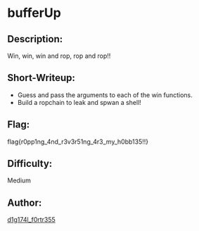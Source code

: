 # bufferUp

## Description:
Win, win, win and rop, rop and rop!!

## Short-Writeup:
- Guess and pass the arguments to each of the win functions.
- Build a ropchain to leak and spwan a shell! 

## Flag:
flag{r0pp1ng_4nd_r3v3r51ng_4r3_my_h0bb135!!}

## Difficulty:
Medium

## Author:
[d1g174l_f0rtr355](https://twitter.com/BhaskaraShravya)


